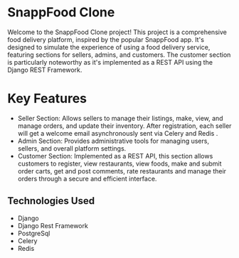 # SnappFood Clone
Welcome to the SnappFood Clone project! This project is a comprehensive food delivery platform, inspired by the popular SnappFood app. It's designed to simulate the experience of using a food delivery service, featuring sections for sellers, admins, and customers. The customer section is particularly noteworthy as it's implemented as a REST API using the Django REST Framework.

# Key Features
- Seller Section: Allows sellers to manage their listings, make, view, and manage orders, and update their inventory. After registration, each seller will get a welcome email asynchronously sent via Celery and Redis .
- Admin Section: Provides administrative tools for managing users, sellers, and overall platform settings.
- Customer Section: Implemented as a REST API, this section allows customers to register, view restaurants, view foods, make and submit order carts, get and post comments, rate restaurants and manage their orders through a secure and efficient interface.


## Technologies Used
- Django
- Django Rest Framework
- PostgreSql
- Celery
- Redis

